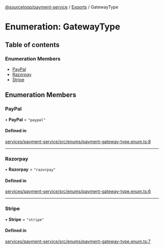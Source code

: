 [@sourceloop/payment-service](../README.md) / [Exports](../modules.md) / GatewayType

# Enumeration: GatewayType

## Table of contents

### Enumeration Members

- [PayPal](GatewayType.md#paypal)
- [Razorpay](GatewayType.md#razorpay)
- [Stripe](GatewayType.md#stripe)

## Enumeration Members

### PayPal

• **PayPal** = ``"paypal"``

#### Defined in

[services/payment-service/src/enums/payment-gateway-type.enum.ts:8](https://github.com/sourcefuse/loopback4-microservice-catalog/blob/d35fdb3f0/services/payment-service/src/enums/payment-gateway-type.enum.ts#L8)

___

### Razorpay

• **Razorpay** = ``"razorpay"``

#### Defined in

[services/payment-service/src/enums/payment-gateway-type.enum.ts:6](https://github.com/sourcefuse/loopback4-microservice-catalog/blob/d35fdb3f0/services/payment-service/src/enums/payment-gateway-type.enum.ts#L6)

___

### Stripe

• **Stripe** = ``"stripe"``

#### Defined in

[services/payment-service/src/enums/payment-gateway-type.enum.ts:7](https://github.com/sourcefuse/loopback4-microservice-catalog/blob/d35fdb3f0/services/payment-service/src/enums/payment-gateway-type.enum.ts#L7)
